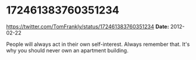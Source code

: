 # 172461383760351234
https://twitter.com/TomFrankly/status/172461383760351234
**Date:** 2012-02-22

People will always act in their own self-interest. Always remember that. It's why you should never own an apartment building.
